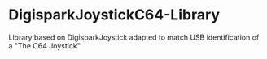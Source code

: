 # DigisparkJoystickC64-Library
Library based on DigisparkJoystick adapted to match USB identification of a "The C64 Joystick"
